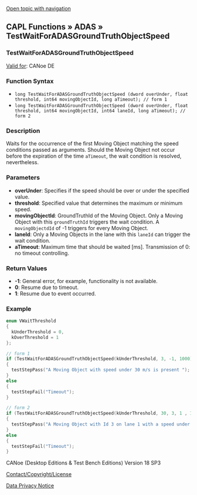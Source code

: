 [Open topic with navigation](../../../../../CANoeDEFamily.htm#Topics/CAPLFunctions/ADAS/Functions/CAPLfunctionTestWaitForADASGroundTruthObjectSpeed.md)

## CAPL Functions » ADAS » TestWaitForADASGroundTruthObjectSpeed

### TestWaitForADASGroundTruthObjectSpeed

[Valid for](../../../Shared/FeatureAvailability.md):  CANoe DE

### Function Syntax

- `long TestWaitForADASGroundTruthObjectSpeed (dword overUnder, float threshold, int64 movingObjectId, long aTimeout); // form 1`
- `long TestWaitForADASGroundTruthObjectSpeed (dword overUnder, float threshold, int64 movingObjectId, int64 laneId, long aTimeout); // form 2`

### Description

Waits for the occurrence of the first Moving Object matching the speed conditions passed as arguments. Should the Moving Object not occur before the expiration of the time `aTimeout`, the wait condition is resolved, nevertheless.

### Parameters

- **overUnder**: Specifies if the speed should be over or under the specified value.
- **threshold**: Specified value that determines the maximum or minimum speed.
- **movingObjectId**: GroundTruthId of the Moving Object. Only a Moving Object with this `groundTruthId` triggers the wait condition. A `movingObjectdId` of -1 triggers for every Moving Object.
- **laneId**: Only a Moving Objects in the lane with this `laneId` can trigger the wait condition.
- **aTimeout**: Maximum time that should be waited [ms]. Transmission of 0: no timeout controlling.

### Return Values

- **-1**: General error, for example, functionality is not available.
- **0**: Resume due to timeout.
- **1**: Resume due to event occurred.

### Example

```c
enum VWaitThreshold
{
  kUnderThreshold = 0,
  kOverThreshold = 1
};

// form 1
if (TestWaitForADASGroundTruthObjectSpeed(kUnderThreshold, 3, -1, 1000))
{
  testStepPass("A Moving Object with speed under 30 m/s is present ");
}
else
{
  testStepFail("Timeout");
}

// form 2
if (TestWaitForADASGroundTruthObjectSpeed(kUnderThreshold, 30, 3, 1 , 1000))
{
  testStepPass("A Moving Object with Id 3 on lane 1 with a speed under 30 m/s is present ");
}
else
{
  testStepFail("Timeout");
}
```

CANoe (Desktop Editions & Test Bench Editions) Version 18 SP3

[Contact/Copyright/License](../../../Shared/ContactCopyrightLicense.md)

[Data Privacy Notice](https://www.vector.com/int/en/company/get-info/privacy-policy/)
